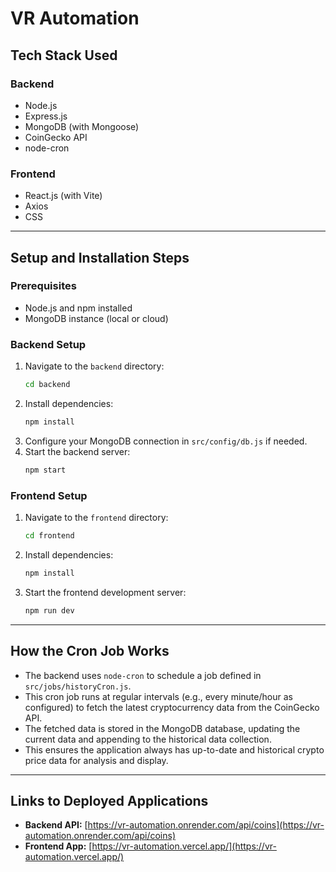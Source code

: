 # VR Automation

## Tech Stack Used

### Backend
- Node.js
- Express.js
- MongoDB (with Mongoose)
- CoinGecko API
- node-cron

### Frontend
- React.js (with Vite)
- Axios
- CSS

---

## Setup and Installation Steps

### Prerequisites
- Node.js and npm installed
- MongoDB instance (local or cloud)

### Backend Setup
1. Navigate to the `backend` directory:
   ```sh
   cd backend
   ```
2. Install dependencies:
   ```sh
   npm install
   ```
3. Configure your MongoDB connection in `src/config/db.js` if needed.
4. Start the backend server:
   ```sh
   npm start
   ```

### Frontend Setup
1. Navigate to the `frontend` directory:
   ```sh
   cd frontend
   ```
2. Install dependencies:
   ```sh
   npm install
   ```
3. Start the frontend development server:
   ```sh
   npm run dev
   ```

---

## How the Cron Job Works
- The backend uses `node-cron` to schedule a job defined in `src/jobs/historyCron.js`.
- This cron job runs at regular intervals (e.g., every minute/hour as configured) to fetch the latest cryptocurrency data from the CoinGecko API.
- The fetched data is stored in the MongoDB database, updating the current data and appending to the historical data collection.
- This ensures the application always has up-to-date and historical crypto price data for analysis and display.

---

## Links to Deployed Applications

- **Backend API:** [https://vr-automation.onrender.com/api/coins](https://vr-automation.onrender.com/api/coins)
- **Frontend App:** [https://vr-automation.vercel.app/](https://vr-automation.vercel.app/)
